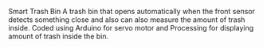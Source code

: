 Smart Trash Bin
A trash bin that opens automatically when the front sensor detects something close and also can also measure the amount of trash inside.
Coded using Arduino for servo motor and Processing for displaying amount of trash inside the bin.
